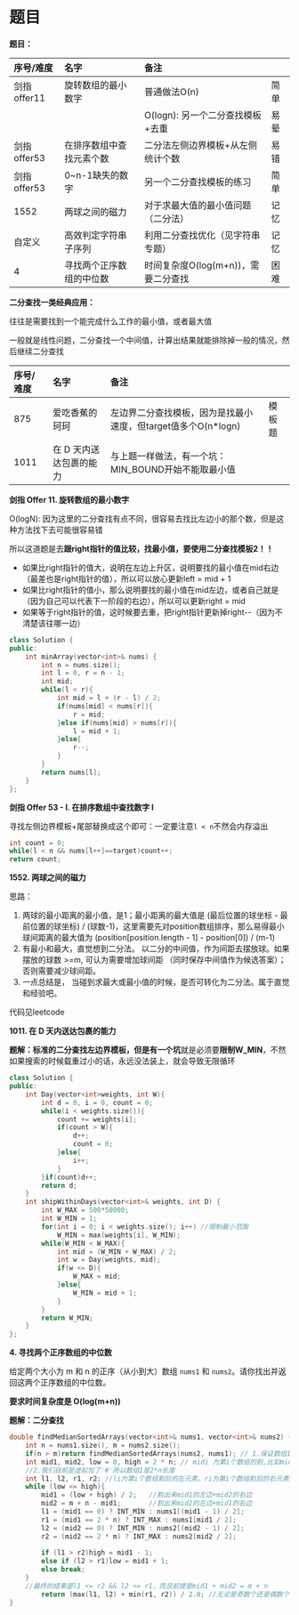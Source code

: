 # 题目

**题目：**

| 序号/难度 | 名字 | 备注 |  |
| :--- | :--- | :--- | :--- |
| 剑指offer11 | 旋转数组的最小数字 | 普通做法O\(n\) | 简单 |
|  |  | O\(logn\): 另一个二分查找模板+去重 | 易晕 |
| 剑指offer53 | 在排序数组中查找元素个数 | 二分法左侧边界模板+从左侧统计个数 | 易错 |
| 剑指offer53 | 0~n-1缺失的数字 | 另一个二分查找模板的练习 | 简单 |
| 1552 | 两球之间的磁力 | 对于求最大值的最小值问题（二分法） | 记忆 |
| 自定义 | 高效判定字符串子序列 | 利用二分查找优化（见字符串专题） | 记忆 |
| 4 | 寻找两个正序数组的中位数 | 时间复杂度O\(log\(m+n\)\)，需要二分查找 | 困难 |

**二分查找一类经典应用：**

往往是需要找到一个能完成什么工作的最小值，或者最大值

一般就是线性问题，二分查找一个中间值，计算出结果就能排除掉一般的情况，然后继续二分查找

| 序号/难度 | 名字 | 备注 |  |
| :--- | :--- | :--- | :--- |
| 875 | 爱吃香蕉的珂珂 | 左边界二分查找模板，因为是找最小速度，但target值多个O\(n\*logn\) | 模板题 |
| 1011 | 在 D 天内送达包裹的能力 | 与上题一样做法，有一个坑：MIN\_BOUND开始不能取最小值 |  |

**剑指 Offer 11. 旋转数组的最小数字**

O\(logN\): 因为这里的二分查找有点不同，很容易去找比左边小的那个数，但是这种方法找下去可能很容易错

所以这道题是去**跟right指针的值比较，找最小值，要使用二分查找模板2！！**

* 如果比right指针的值大，说明在左边上升区，说明要找的最小值在mid右边（最差也是right指针的值），所以可以放心更新left = mid + 1
* 如果比right指针的值小，那么说明要找的最小值在mid左边，或者自己就是（因为自己可以代表下一阶段的右边），所以可以更新right = mid
* 如果等于right指针的值，这时候要去重，把right指针更新掉right--（因为不清楚该往哪一边）

```cpp
class Solution {
public:
    int minArray(vector<int>& nums) {
        int n = nums.size();
        int l = 0, r = n - 1;
        int mid;
        while(l < r){
            int mid = l + (r - l) / 2;
            if(nums[mid] < nums[r]){
                r = mid;
            }else if(nums[mid] > nums[r]){
                l = mid + 1;
            }else{
                r--;
            }
        }
        return nums[l];
    }
};
```

**剑指 Offer 53 - I. 在排序数组中查找数字 I**

寻找左侧边界模板+尾部替换成这个即可：一定要注意`l < n`不然会内存溢出

```cpp
int count = 0;
while(l < n && nums[l++]==target)count++; 
return count;
```

**1552. 两球之间的磁力**

思路：

1. 两球的最小距离的最小值，是1；最小距离的最大值是 \(最后位置的球坐标 - 最前位置的球坐标\) / \(球数-1\)，这里需要先对position数组排序，那么易得最小球间距离的最大值为 \(position\[position.length - 1\] - position\[0\]\) / \(m-1\) 
2.  有最小和最大，直觉想到二分法。 以二分的中间值，作为间距去摆放球。如果摆放的球数 &gt;=m, 可认为需要增加球间距 （同时保存中间值作为候选答案）； 否则需要减少球间距。 
3. 一点总结是， 当碰到求最大或最小值的时候，是否可转化为二分法。属于直觉和经验吧。

代码见leetcode

**1011. 在 D 天内送达包裹的能力**

**题解：**标准的二分查找左边界模板，但是有一个**坑**就是必须要**限制W\_MIN**，不然如果搜索的时候载重过小的话，永远没法装上，就会导致无限循环

```cpp
class Solution {
public:
    int Day(vector<int>weights, int W){
        int d = 0, i = 0, count = 0;
        while(i < weights.size()){
            count += weights[i];
            if(count > W){
                d++;
                count = 0;
            }else{
                i++;
            }
        }if(count)d++;
        return d;
    }
    int shipWithinDays(vector<int>& weights, int D) {
        int W_MAX = 500*50000;
        int W_MIN = 1;
        for(int i = 0; i < weights.size(); i++) //限制最小范围
            W_MIN = max(weights[i], W_MIN);
        while(W_MIN < W_MAX){
            int mid = (W_MIN + W_MAX) / 2;
            int w = Day(weights, mid);
            if(w <= D){
                W_MAX = mid;
            }else{
                W_MIN = mid + 1;
            }
        }
        return W_MIN;
    }
};
```

**4. 寻找两个正序数组的中位数**

给定两个大小为 m 和 n 的正序（从小到大）数组 `nums1` 和 `nums2`。请你找出并返回这两个正序数组的中位数。

**要求时间复杂度是 O\(log\(m+n\)\)**

**题解：二分查找**

```cpp
double findMedianSortedArrays(vector<int>& nums1, vector<int>& nums2) {
    int n = nums1.size(), m = nums2.size();
    if(n > m)return findMedianSortedArrays(nums2, nums1); // 1.保证数组1一定最短
    int mid1, mid2, low = 0, high = 2 * n; // midi 为第i个数组的割,比如mid1=2时表示第1个数组只有2个元素
    //2.我们目前是虚拟加了'#'所以数组1是2*n长度
    int l1, l2, r1, r2; //li为第i个数组割后的左元素。ri为第i个数组割后的右元素。
    while (low <= high){
        mid1 = (low + high) / 2;   //割出来mid1的左边+mid2的右边
        mid2 = m + n - mid1;       //割出来mid2的左边+mid1的右边
        l1 = (mid1 == 0) ? INT_MIN : nums1[(mid1 - 1) / 2];
        r1 = (mid1 == 2 * n) ? INT_MAX : nums1[mid1 / 2];
        l2 = (mid2 == 0) ? INT_MIN : nums2[(mid2 - 1) / 2];
        r2 = (mid2 == 2 * m) ? INT_MAX : nums2[mid2 / 2];
        
        if (l1 > r2)high = mid1 - 1;
        else if (l2 > r1)low = mid1 + 1;
        else break;
    }
    //最终的结果是l1 <= r2 && l2 <= r1，而且前提是mid1 + mid2 = m + n
		return (max(l1, l2) + min(r1, r2)) / 2.0; //无论是奇数个还是偶数个都满足题意
}
```

